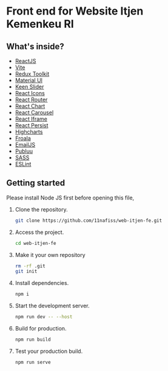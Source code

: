 # Front end for Website Itjen Kemenkeu RI

## What's inside?

-   [ReactJS](https://reactjs.org)
-   [Vite](https://vitejs.dev)
-   [Redux Toolkit](https://redux-toolkit.js.org/)
-   [Material UI](https://mui.com/)
-   [Keen Slider](https://keen-slider.io/examples)
-   [React Icons](https://react-icons.github.io/)
-   [React Router](https://reactrouter.com/en/main)
-   [React Chart](https://www.npmjs.com/package/react-organizational-chart)
-   [React Carousel](https://www.npmjs.com/package/react-material-ui-carousel)
-   [React Iframe](https://www.npmjs.com/package/react-iframe)
-   [React Persist](https://www.npmjs.com/package/redux-persist)
-   [Highcharts](https://www.highcharts.com/docs/getting-started/install-from-npm)
-   [Froala](https://froala.com/wysiwyg-editor/docs/framework-plugins/react/)
-   [EmailJS](https://www.emailjs.com/docs/examples/reactjs/)
-   [Publuu](https://publuu.com/)
-   [SASS](https://sass-lang.com/)
-   [ESLint](https://eslint.org)

## Getting started
Please install Node JS first before opening this file,

1. Clone the repository.

    ```bash
    git clone https://github.com/11nafiss/web-itjen-fe.git
    ```

2. Access the project.

    ```bash
    cd web-itjen-fe
    ```

3. Make it your own repository

    ```bash
    rm -rf .git
    git init
    ```

4. Install dependencies.

    ```bash
    npm i
    ```

5. Start the development server.

    ```bash
    npm run dev -- --host
    ```

6. Build for production.

    ```bash
    npm run build
    ```

7. Test your production build.

    ```bash
    npm run serve
    ```
